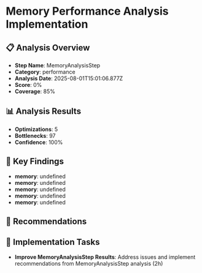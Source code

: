# Memory Performance Analysis Implementation

## 📋 Analysis Overview
- **Step Name**: MemoryAnalysisStep
- **Category**: performance
- **Analysis Date**: 2025-08-01T15:01:06.877Z
- **Score**: 0%
- **Coverage**: 85%

## 📊 Analysis Results
- **Optimizations**: 5
- **Bottlenecks**: 97
- **Confidence**: 100%

## 🎯 Key Findings
- **memory**: undefined
- **memory**: undefined
- **memory**: undefined
- **memory**: undefined
- **memory**: undefined

## 📝 Recommendations


## 🔧 Implementation Tasks
- **Improve MemoryAnalysisStep Results**: Address issues and implement recommendations from MemoryAnalysisStep analysis (2h)
